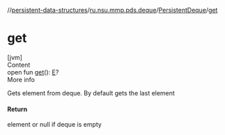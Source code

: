//[persistent-data-structures](../../index.md)/[ru.nsu.mmp.pds.deque](../index.md)/[PersistentDeque](index.md)/[get](get.md)



# get  
[jvm]  
Content  
open fun [get](get.md)(): [E](index.md)?  
More info  


Gets element from deque. By default gets the last element



#### Return  


element or null if deque is empty

  



